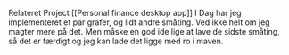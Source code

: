 Relateret Project [[Personal finance desktop app]]
I Dag har jeg implementeret et par grafer, og lidt andre småting. Ved ikke helt om jeg magter mere på det. Men måske en god ide lige at lave de sidste småting, så det er færdigt og jeg kan lade det ligge med ro i maven.